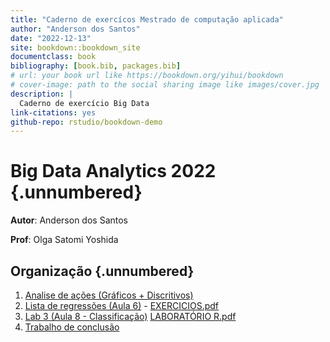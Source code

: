 ```yaml
---
title: "Caderno de exercícos Mestrado de computação aplicada"
author: "Anderson dos Santos"
date: "2022-12-13"
site: bookdown::bookdown_site
documentclass: book
bibliography: [book.bib, packages.bib]
# url: your book url like https://bookdown.org/yihui/bookdown
# cover-image: path to the social sharing image like images/cover.jpg
description: |
  Caderno de exercício Big Data
link-citations: yes
github-repo: rstudio/bookdown-demo
---
```


# Big Data Analytics 2022 {.unnumbered}

**Autor**: Anderson dos Santos

**Prof**: Olga Satomi Yoshida

## Organização {.unnumbered}

1. [Analise de ações (Gráficos + Discritivos)](#descriptive)
2. [Lista de regressões (Aula 6)](#regression) - [EXERCICIOS.pdf](./exercises/EXERCICIOS.pdf)
3. [Lab 3 (Aula 8 - Classificação)](#classification) [LABORATÓRIO R.pdf](./exercises/LABORATORIO-R.pdf)
4. [Trabalho de conclusão](#final-work)



